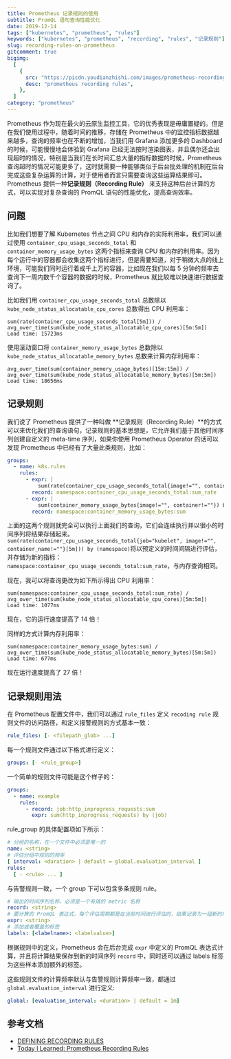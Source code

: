 ```yaml
---
title: Prometheus 记录规则的使用
subtitle: PromQL 语句查询性能优化
date: 2019-12-14
tags: ["kubernetes", "prometheus", "rules"]
keywords: ["kubernetes", "prometheus", "recording", "rules", "记录规则"]
slug: recording-rules-on-prometheus
gitcomment: true
bigimg:
  [
    {
      src: "https://picdn.youdianzhishi.com/images/prometheus-recording-rules.png",
      desc: "prometheus recording rules",
    },
  ]
category: "prometheus"
---
```


Prometheus 作为现在最火的云原生监控工具，它的优秀表现是毋庸置疑的。但是在我们使用过程中，随着时间的推移，存储在 Prometheus 中的监控指标数据越来越多，查询的频率也在不断的增加，当我们用 Grafana 添加更多的 Dashboard 的时候，可能慢慢地会体验到 Grafana 已经无法按时渲染图表，并且偶尔还会出现超时的情况，特别是当我们在长时间汇总大量的指标数据的时候，Prometheus 查询超时的情况可能更多了，这时就需要一种能够类似于后台批处理的机制在后台完成这些复杂运算的计算，对于使用者而言只需要查询这些运算结果即可。Prometheus 提供一种**记录规则（Recording Rule）** 来支持这种后台计算的方式，可以实现对复杂查询的 PromQL 语句的性能优化，提高查询效率。

<!--more-->

## 问题

比如我们想要了解 Kubernetes 节点之间 CPU 和内存的实际利用率，我们可以通过使用 `container_cpu_usage_seconds_total` 和 `container_memory_usage_bytes` 这两个指标来查询 CPU 和内存的利用率。因为每个运行中的容器都会收集这两个指标进行，但是需要知道，对于稍微大点的线上环境，可能我们同时运行着成千上万的容器，比如现在我们以每 5 分钟的频率去查询下一周内数千个容器的数据的时候，Prometheus 就比较难以快速进行数据查询了。

比如我们用 `container_cpu_usage_seconds_total` 总数除以 `kube_node_status_allocatable_cpu_cores` 总数得出 CPU 利用率：

```
sum(rate(container_cpu_usage_seconds_total[5m])) / avg_over_time(sum(kube_node_status_allocatable_cpu_cores)[5m:5m])
Load time: 15723ms
```

使用滚动窗口将 `container_memory_usage_bytes` 总数除以 `kube_node_status_allocatable_memory_bytes` 总数来计算内存利用率：

```
avg_over_time(sum(container_memory_usage_bytes)[15m:15m]) / avg_over_time(sum(kube_node_status_allocatable_memory_bytes)[5m:5m])
Load time: 18656ms
```

## 记录规则

我们说了 Prometheus 提供了一种叫做 **记录规则（Recording Rule）**的方式可以来优化我们的查询语句，记录规则的基本思想是，它允许我们基于其他时间序列创建自定义的 meta-time 序列，如果你使用 Prometheus Operator 的话可以发现 Prometheus 中已经有了大量此类规则，比如：

```yaml
groups:
  - name: k8s.rules
    rules:
      - expr: |
          sum(rate(container_cpu_usage_seconds_total{image!="", container!=""}[5m])) by (namespace)
        record: namespace:container_cpu_usage_seconds_total:sum_rate
      - expr: |
          sum(container_memory_usage_bytes{image!="", container!=""}) by (namespace)
        record: namespace:container_memory_usage_bytes:sum
```

上面的这两个规则就完全可以执行上面我们的查询，它们会连续执行并以很小的时间序列将结果存储起来。`sum(rate(container_cpu_usage_seconds_total{job="kubelet", image!="", container_name!=""}[5m])) by (namespace)`将以预定义的时间间隔进行评估，并存储为新的指标：`namespace:container_cpu_usage_seconds_total:sum_rate`，与内存查询相同。

现在，我可以将查询更改为如下所示得出 CPU 利用率：

```
sum(namespace:container_cpu_usage_seconds_total:sum_rate) / avg_over_time(sum(kube_node_status_allocatable_cpu_cores)[5m:5m])
Load time: 1077ms
```

现在，它的运行速度提高了 14 倍！

同样的方式计算内存利用率：

```
sum(namespace:container_memory_usage_bytes:sum) / avg_over_time(sum(kube_node_status_allocatable_memory_bytes)[5m:5m])
Load time: 677ms
```

现在运行速度提高了 27 倍！

## 记录规则用法

在 Prometheus 配置文件中，我们可以通过 `rule_files` 定义 `recoding rule` 规则文件的访问路径，和定义报警规则的方式基本一致：

```yaml
rule_files: [- <filepath_glob> ...]
```

每一个规则文件通过以下格式进行定义：

```yaml
groups: [- <rule_group>]
```

一个简单的规则文件可能是这个样子的：

```yaml
groups:
  - name: example
    rules:
      - record: job:http_inprogress_requests:sum
        expr: sum(http_inprogress_requests) by (job)
```

rule_group 的具体配置项如下所示：

```yaml
# 分组的名称，在一个文件中必须是唯一的
name: <string>
# 评估分组中规则的频率
[ interval: <duration> | default = global.evaluation_interval ]
rules:
  [ - <rule> ... ]
```

与告警规则一致，一个 group 下可以包含多条规则 rule。

```yaml
# 输出的时间序列名称，必须是一个有效的 metric 名称
record: <string>
# 要计算的 PromQL 表达式，每个评估周期都是在当前时间进行评估的，结果记录为一组新的时间序列，metrics 名称由 record 设置
expr: <string>
# 添加或者覆盖的标签
labels: [<labelname>: <labelvalue>]
```

根据规则中的定义，Prometheus 会在后台完成 `expr` 中定义的 PromQL 表达式计算，并且将计算结果保存到新的时间序列 `record` 中，同时还可以通过 labels 标签为这些样本添加额外的标签。

这些规则文件的计算频率默认与告警规则计算频率一致，都通过 `global.evaluation_interval` 进行定义:

```yaml
global: [evaluation_interval: <duration> | default = 1m]
```

## 参考文档

- [DEFINING RECORDING RULES](https://prometheus.io/docs/prometheus/latest/configuration/recording_rules/)
- [Today I Learned: Prometheus Recording Rules](https://deploy.live/blog/today-i-learned-prometheus-recording-rules/)

<!--adsense-self-->
